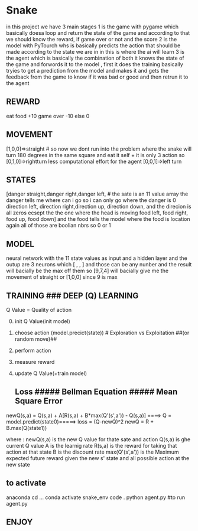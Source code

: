 # Snake


in this project we have 3 main stages 
	1 is the game with pygame which basically doesa loop and return the state of the game and according to that we should know the reward, if game over or not and the score
	2 is the model with PyTourch whs is basically predicts the action that should be made according to the state we are in in this is where the ai will learn
	3 is the agent which is basically the combination of both it knows the state of the game and forwords it to the model , first it does the training basically tryies to get a prediction from the model and makes it and gets the feedback from the game to know if it was bad or good and then retrun it to the agent



## REWARD ##
eat food 	+10
game over 	-10
else 		  0



## MOVEMENT ##
[1,0,0]=>straight			# so now we dont run into the problem where the snake will turn 180 degrees in the same square and eat it self + it is only 3 action so 
[0,1,0]=>rightturn			less computational effort for the agent
[0,0,1]=>left turn


## STATES ##
[danger straight,danger right,danger left,				# the sate is an 11 value array the danger tells me where can i go so i can only go where the danger is 0
 direction left, direction right,direction up, direction down,		and the direcion is all zeros ecsept the the one where the head is moving 
 food left, food right, food up, food down]				and the food tells the model where the food is location again all of those are boolian nbrs so 0 or 1


 ## MODEL ##
neural network with the 11 state values as input and a hidden layer and the outup are 3 neurons which [ , , ] and those can be any nunber and the result will bacially be the max off them so [9,7,4] will bacially give me the movement of straight or [1,0,0] since 9 is max


## TRAINING ### DEEP (Q) LEARNING ##
   Q Value = Quality of action 

   0. init Q Value(init model)
   1. choose action (model.precict(state))		# Exploration vs Exploitation
				##(or random move)##		
   2. perform action
   3. measure reward
   4. update Q Value(+train model)

		## Loss ##### Bellman Equation ##### Mean Square Error ##
newQ(s,a) = Q(s,a) + A[R(s,a) + B*max(Q'(s',a')) - Q(s,a)] ====> Q    = model.predict(state0)=====>	loss = (Q-newQ)^2
													newQ = R + B.max(Q(state1))



where :	newQ(s,a) is the new Q value for thate sate and action
	Q(s,a) is ghe current Q value
	A is the learnig rate
	R(s,a) is the reward for taking that action at that state
	B is the discount rate
	max(Q'(s',a')) is the Maximum expected future reward given the new s' state and all possible action at the new state 






## to activate ##
anaconda   	cd ...
		conda activate snake_env
		code .
		python agent.py			#to run agent.py	
##   ENJOY   ##
